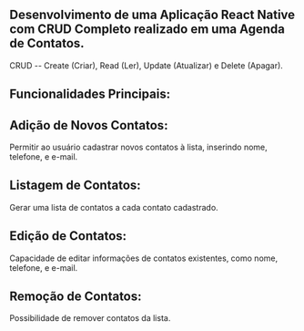 ## Desenvolvimento de uma Aplicação React Native com CRUD Completo realizado em uma Agenda de Contatos.
CRUD -- Create (Criar), Read (Ler), Update (Atualizar) e Delete (Apagar).

## Funcionalidades Principais:

## Adição de Novos Contatos:
Permitir ao usuário cadastrar novos contatos à lista, inserindo nome, telefone, e e-mail.

## Listagem de Contatos:
Gerar uma lista de contatos a cada contato cadastrado.

## Edição de Contatos:
Capacidade de editar informações de contatos existentes, como nome, telefone, e e-mail.

## Remoção de Contatos:
Possibilidade de remover contatos da lista.
